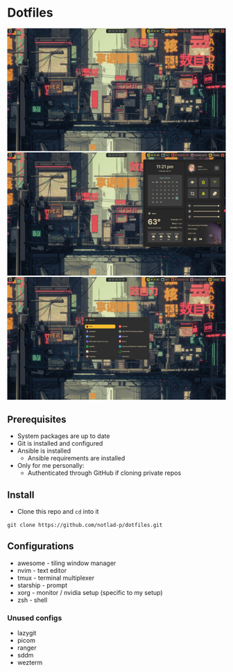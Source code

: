 # Dotfiles
<img src="assets/desktop.png" alt="Desktop">

<img src="assets/desktop-toggle-menu.png" alt="Desktop Toggle Menu">

<img src="assets/desktop-application-launcher.png" alt="Desktop Application Launcher">

## Prerequisites

- System packages are up to date
- Git is installed and configured
- Ansible is installed
  - Ansible requirements are installed
- Only for me personally:
  - Authenticated through GitHub if cloning private repos

## Install

- Clone this repo and `cd` into it

```
git clone https://github.com/notlad-p/dotfiles.git
```

## Configurations

<!-- TODO: add kitty config -->

- awesome - tiling window manager
- nvim - text editor
- tmux - terminal multiplexer
- starship - prompt
- xorg - monitor / nvidia setup (specific to my setup)
- zsh - shell

### Unused configs

- lazygit
- picom
- ranger
- sddm
- wezterm
